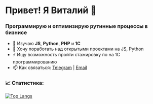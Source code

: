 

<!--
**Vitaly-72/Vitaly-72** is a ✨ _special_ ✨ repository because its `README.md` (this file) appears on your GitHub profile.

Here are some ideas to get you started:

- 🔭 I’m currently working on ...
- 🌱 I’m currently learning ...
- 👯 I’m looking to collaborate on ...
- 🤔 I’m looking for help with ...
- 💬 Ask me about ...
- 📫 How to reach me: ...
- 😄 Pronouns: ...
- ⚡ Fun fact: ...
-->

# Привет! Я Виталий 👋

### Программирую и оптимизирую рутинные процессы в бизнисе

- 🌱 Изучаю **JS**, **Python**, **PHP** и **1С**
- 👯 Хочу поработать над открытыми проектами на JS, Python
- ⚡ Ищу возможность пройти стажировку по на 1С программированию
- 📫 Как связаться: [Telegram](https://t.me/Vitas0009) | [Email](mailto:vitas-0071@yandex.ru)


### 📈 Статистика:
[![Top Langs](https://github-readme-stats.vercel.app/api/top-langs/?username=Vitaly-72&layout=compact&theme=radical)](https://github.com/anuraghazra/github-readme-stats)
